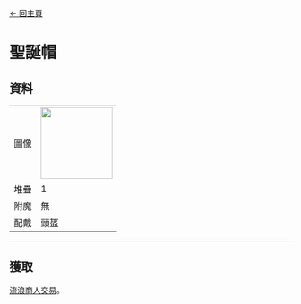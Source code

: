 [← 回主頁](../)
# 聖誕帽

## 資料
<table>
    <tr><td align="end">圖像</td><td><img src="https://i.imgur.com/24UebcB.png" width="128"/></td></tr>
    <tr><td align="end">堆疊</td><td>1</td></tr>
    <tr><td align="end">附魔</td><td>無</td></tr>
    <tr><td align="end">配戴</td><td>頭盔</td></tr>
</table>

---

## 獲取
[流浪商人交易](../feature/enhanced_wandering_trader.md)。